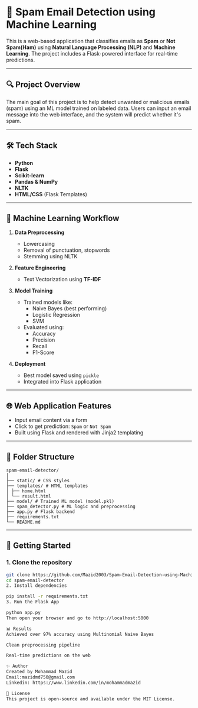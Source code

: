 # 📧 Spam Email Detection using Machine Learning

This is a web-based application that classifies emails as **Spam** or **Not Spam(Ham)** using **Natural Language Processing (NLP)** and **Machine Learning**. The project includes a Flask-powered interface for real-time predictions.

---

## 🔍 Project Overview

The main goal of this project is to help detect unwanted or malicious emails (spam) using an ML model trained on labeled data. Users can input an email message into the web interface, and the system will predict whether it's spam.

---

## 🛠️ Tech Stack

- **Python**
- **Flask**
- **Scikit-learn**
- **Pandas & NumPy**
- **NLTK**
- **HTML/CSS** (Flask Templates)

---

## 🧠 Machine Learning Workflow

1. **Data Preprocessing**
   - Lowercasing
   - Removal of punctuation, stopwords
   - Stemming using NLTK

2. **Feature Engineering**
   - Text Vectorization using **TF-IDF**

3. **Model Training**
   - Trained models like:
     - Naive Bayes (best performing)
     - Logistic Regression
     - SVM
   - Evaluated using:
     - Accuracy
     - Precision
     - Recall
     - F1-Score

4. **Deployment**
   - Best model saved using `pickle`
   - Integrated into Flask application

---

## 🌐 Web Application Features

- Input email content via a form
- Click to get prediction: `Spam` or `Not Spam`
- Built using Flask and rendered with Jinja2 templating

---

## 📁 Folder Structure
```
spam-email-detector/
│
├── static/ # CSS styles
├── templates/ # HTML templates
│ ├── home.html
│ └── result.html
├── model/ # Trained ML model (model.pkl)
├── spam_detector.py # ML logic and preprocessing
├── app.py # Flask backend
├── requirements.txt
└── README.md
```
---

## 🚀 Getting Started

### 1. Clone the repository
```bash
git clone https://github.com/Mazid2003/Spam-Email-Detection-using-Machine-Learning.git
cd spam-email-detector
2. Install dependencies

pip install -r requirements.txt
3. Run the Flask App

python app.py
Then open your browser and go to http://localhost:5000

📊 Results
Achieved over 97% accuracy using Multinomial Naive Bayes

Clean preprocessing pipeline

Real-time predictions on the web

✨ Author
Created by Mohammad Mazid
Email:mazidmd750@gmail.com
Linkedin: https://www.linkedin.com/in/mohammadmazid

📜 License
This project is open-source and available under the MIT License.


